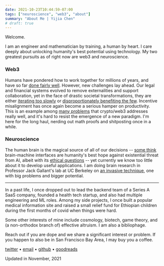 ```yaml
---
date: 2021-10-23T10:44:59-07:00
tags: ["neuroscience", "web3", "about"]
summary: "About Me | Yijia Chen"
# draft: true
---
```

Welcome.

I am an engineer and mathematician by training, a human by heart. I care deeply about unlocking humanity's best potential using technology. My two greatest pursuits as of right now are web3 and neuroscience.

### Web3

Humans have pondered how to work together for millions of years, and have so far [done fairly well](https://www.nature.com/articles/s41586-020-3010-5). However, new challenges lay ahead. Our legal and financial systems evolved to remove externalities and support collaboration, yet in the face of drastic societal transformations, they are either [iterating too slowly](https://www.kcrw.com/news/articles/what-is-real-id-and-why-are-dmv-lines-so-long) or [disproportionately benefiting the few](https://corpgov.law.harvard.edu/2020/10/13/why-and-how-capitalism-needs-to-be-reformed/). Incentive misalignment has once again become a serious hamper on productivity. This is an example among [many problems](https://future.a16z.com/why-web3-matters/) that crypto/web3 addresses really well, and it's hard to resist the emergence of a new paradigm. I'm here for the long haul, nerding out math proofs and shitposting once in a while.

### Neuroscience

The human brain is the magical source of all of our decisions -- [some think](https://www.cnbc.com/2020/12/05/elon-musks-neuralink-bold-ideas-hurdles.html) brain-machine interfaces are humanity's best hope against existential threat from AI, albeit with its [ethical questions](https://www.nature.com/articles/551159a) -- yet currently we know too little about it to develop useful applications. I am doing brain research in Professor Jack Gallant's lab at UC Berkeley on [an invasive technique](https://en.wikipedia.org/wiki/Deep_brain_stimulation), one with big problems and bigger potential.

---

In a past life, I once dropped out to lead the backend team of a Series A SaaS company, founded a health tech startup, and also had multiple engineering and ML roles. Among my side projects, I once built a popular medical information site and raised a small relief fund for Ethiopian children during the first months of covid when things were hard.

Some other interests of mine include cosmology, biotech, game theory, and (a non-orthodox branch of) effective altruism. I am also a bibliophage.

Reach out if you are dope and we share a significant interest or problem. If you happen to also be in San Francisco Bay Area, I may buy you a coffee.

[twitter](https://twitter.com/0x1plus) • [email](mailto:yijiachen@pm.me) • [github](https://github.com/Yijia-Chen) • [goodreads](
https://www.goodreads.com/yijiachen)

Updated in November, 2021
